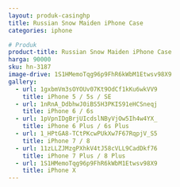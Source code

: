 ```yaml
---
layout: produk-casinghp
title: Russian Snow Maiden iPhone Case
categories: iphone

# Produk
product-title: Russian Snow Maiden iPhone Case
harga: 90000
sku: hn-3187
image-drive: 1S1HMemoTqg96p9FhR6kWbM1Etwsv98X9
gallery:
  - url: 1gxbmVm3sOYOUv07Kt9OdCf1kKu6wkVV9
    title: iPhone 5 / 5s / SE
  - url: 1nRnA_DdbhwJ0iBS5H3PKIS91eHCSneqj
    title: iPhone 6 / 6s
  - url: 1pVpnIDgBrjUIcdslNByVjOw5Ih4w4YX_
    title: iPhone 6 Plus / 6s Plus
  - url: 1_HPtGA8-TCtPKcwPUkXw7F67RqpjV_S5
    title: iPhone 7 / 8
  - url: 11zLLZJMzgPXhkV4tJ58cVLL9CadDkf76
    title: iPhone 7 Plus / 8 Plus
  - url: 1S1HMemoTqg96p9FhR6kWbM1Etwsv98X9
    title: iPhone X
---
```

